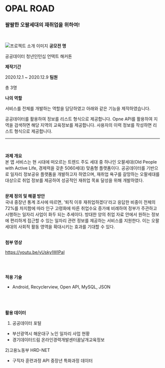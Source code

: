 # __OPAL ROAD__

### 팔팔한 오팔세대의 재취업을 위하여!
<br>

![프로젝트 소개 이미지](https://user-images.githubusercontent.com/75312708/126179556-6ac4f4bc-c7bc-41e3-ae58-f892ddef0df1.JPG) 
__공모전 명__

공공데이터 청년인턴십 언택트 해커톤

__제작기간__

2020.12.1 ~ 2020.12.9 
__팀원__

총 3명


__나의 역할__

서비스를 전체를 개발하는 역할을 담당하였고 아래와 같은 기능을 제작하였습니다.

공공데이터를 활용하여 정보를 리스트 형식으로 제공합니다.
Opne API를 활용하여 지역을 검색하면 해당 지역의 교육정보를 제공합니다.
사용자의 이력 정보를 작성하면 리스트 형식으로 제공합니다.



-------
<br>

__과제 개요__
<br>
본 앱 서비스는 현 시대에 떠오르는 트렌드 주도 세대 중 하나인 오팔세대(Old People with Active Life, 경제력을 갖춘 5060세대) 맞춤형 플랫폼이다. 공공데이터를 기반으로 일자리 정보공유 플랫폼을 개발하고자 하였으며, 재취업 욕구를 갈망하는 오팔세대를 대상으로 취업 정보를 제공하여 성공적인 재취업 목표 달성을 위해 개발하였다.
<br><br>

__문제 정의 및 해결 방안__
<br>
국내 중장년 통계 조사에 따르면, '퇴직 이후 재취업하겠다'라고 응답한 비중이 전체의 72%를 차지함에 따라 인구 고령화에 따른 취업수요 증가예 비례하여 정부가 주관하고 시행하는 일자리 사업이 화두 되는 추세이다. 방대한 양의 취업 자료 안에서 원하는 정보에 편리하게 접근할 수 있는 일자리 관련 정보를 제공하는 서비스를 지원한다. 이는 오팔세대의 사회적 활동 영역을 확대시키는 효과를 기대할 수 있다.
<br><br>

__첨부 영상__

https://youtu.be/yUskyIWIPaI

<br><br>





__적용 기술__
- Android, Recyclerview, Open API, MySQL, JSON
<br><br>


<br><br>
__활용 데이터__

1) 공공데이터 포털
* 부산광역시 해운대구 노인 일자리 사업 현황
* 경기데이터드림 온라인경력개발센터꿈날개교육정보

2)고용노동부 HRD-NET
* 구직자 훈련과정 API 중장년 특화과정 데이터
